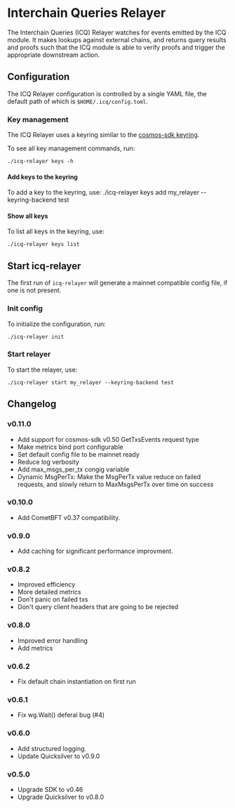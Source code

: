 # Interchain Queries Relayer

The Interchain Queries (ICQ) Relayer watches for events emitted by the ICQ module. It makes lookups against external chains, and returns query results and proofs such that the ICQ module is able to verify proofs and trigger the appropriate downstream action.

## Configuration

The ICQ Relayer configuration is controlled by a single YAML file, the default 
path of which is `$HOME/.icq/config.toml`.

### Key management
The ICQ Relayer uses a keyring similar to the [cosmos-sdk keyring](https://docs.cosmos.network/v0.46/run-node/keyring.html).

To see all key management commands, run:

    ./icq-relayer keys -h

#### Add keys to the keyring
To add a key to the keyring, use:
    ./icq-relayer keys add my_relayer --keyring-backend test

#### Show all keys
To list all keys in the keyring, use:

    ./icq-relayer keys list

## Start icq-relayer
The first run of `icq-relayer` will generate a mainnet compatible config file, if one is not present.

### Init config
To initialize the configuration, run:
    
    ./icq-relayer init

### Start relayer
To start the relayer, use:

    ./icq-relayer start my_relayer --keyring-backend test

## Changelog

### v0.11.0
- Add support for cosmos-sdk v0.50 GetTxsEvents request type
- Make metrics bind port configurable
- Set default config file to be mainnet ready
- Reduce log verbosity
- Add max_msgs_per_tx congig variable
- Dynamic MsgPerTx: Make the MsgPerTx value reduce on failed requests, and slowly return to MaxMsgsPerTx over time on success

### v0.10.0
- Add CometBFT v0.37 compatibility.

### v0.9.0
- Add caching for significant performance improvment.

### v0.8.2
- Improved efficiency
- More detailed metrics
- Don't panic on failed txs
- Don't query client headers that are going to be rejected

### v0.8.0
- Improved error handling
- Add metrics

### v0.6.2
- Fix default chain instantiation on first run

### v0.6.1
- Fix wg.Wait() deferal bug (#4)

### v0.6.0

- Add structured logging.
- Update Quicksilver to v0.9.0

### v0.5.0

- Upgrade SDK to v0.46
- Upgrade Quicksilver to v0.8.0

